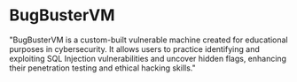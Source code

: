# BugBusterVM
"BugBusterVM is a custom-built vulnerable machine created for educational purposes in cybersecurity. It allows users to practice identifying and exploiting SQL Injection vulnerabilities and uncover hidden flags, enhancing their penetration testing and ethical hacking skills."
